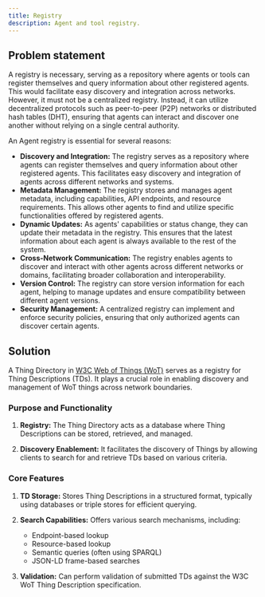 ```yaml
---
title: Registry
description: Agent and tool registry.
---
```


## Problem statement

A registry is necessary, serving as a repository where agents or tools can register themselves and query information about other registered agents. This would facilitate easy discovery and integration across networks. However, it must not be a centralized registry. Instead, it can utilize decentralized protocols such as peer-to-peer (P2P) networks or distributed hash tables (DHT), ensuring that agents can interact and discover one another without relying on a single central authority.

An Agent registry is essential for several reasons:
* **Discovery and Integration:** The registry serves as a repository where agents can register themselves and query information about other registered agents. This facilitates easy discovery and integration of agents across different networks and systems.
* **Metadata Management:** The registry stores and manages agent metadata, including capabilities, API endpoints, and resource requirements. This allows other agents to find and utilize specific functionalities offered by registered agents.
* **Dynamic Updates:** As agents' capabilities or status change, they can update their metadata in the registry. This ensures that the latest information about each agent is always available to the rest of the system.
* **Cross-Network Communication:** The registry enables agents to discover and interact with other agents across different networks or domains, facilitating broader collaboration and interoperability.
* **Version Control:** The registry can store version information for each agent, helping to manage updates and ensure compatibility between different agent versions.
* **Security Management:** A centralized registry can implement and enforce security policies, ensuring that only authorized agents can discover certain agents.


## Solution

A Thing Directory in  [W3C Web of Things (WoT)](https://www.w3.org/WoT/) serves as a registry for Thing Descriptions (TDs). It plays a crucial role in enabling discovery and management of WoT things across network boundaries. 

### Purpose and Functionality

1. **Registry:**
   The Thing Directory acts as a database where Thing Descriptions can be stored, retrieved, and managed.

2. **Discovery Enablement:**
   It facilitates the discovery of Things by allowing clients to search for and retrieve TDs based on various criteria.

### Core Features

1. **TD Storage:**
   Stores Thing Descriptions in a structured format, typically using databases or triple stores for efficient querying.

2. **Search Capabilities:**
   Offers various search mechanisms, including:
   - Endpoint-based lookup
   - Resource-based lookup
   - Semantic queries (often using SPARQL)
   - JSON-LD frame-based searches

3. **Validation:**
   Can perform validation of submitted TDs against the W3C WoT Thing Description specification.
